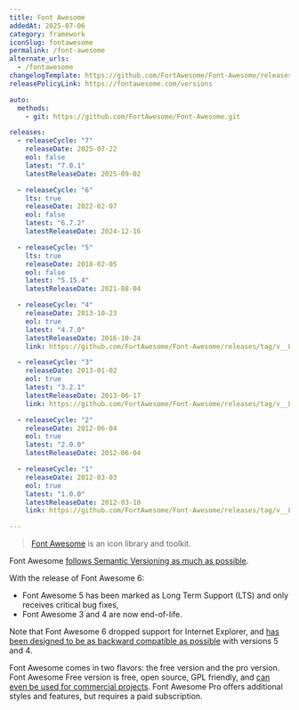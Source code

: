 ```yaml
---
title: Font Awesome
addedAt: 2025-07-06
category: framework
iconSlug: fontawesome
permalink: /font-awesome
alternate_urls:
  - /fontawesome
changelogTemplate: https://github.com/FortAwesome/Font-Awesome/releases/tag/__LATEST__
releasePolicyLink: https://fontawesome.com/versions

auto:
  methods:
    - git: https://github.com/FortAwesome/Font-Awesome.git

releases:
  - releaseCycle: "7"
    releaseDate: 2025-07-22
    eol: false
    latest: "7.0.1"
    latestReleaseDate: 2025-09-02

  - releaseCycle: "6"
    lts: true
    releaseDate: 2022-02-07
    eol: false
    latest: "6.7.2"
    latestReleaseDate: 2024-12-16

  - releaseCycle: "5"
    lts: true
    releaseDate: 2018-02-05
    eol: false
    latest: "5.15.4"
    latestReleaseDate: 2021-08-04

  - releaseCycle: "4"
    releaseDate: 2013-10-23
    eol: true
    latest: "4.7.0"
    latestReleaseDate: 2016-10-24
    link: https://github.com/FortAwesome/Font-Awesome/releases/tag/v__LATEST__

  - releaseCycle: "3"
    releaseDate: 2013-01-02
    eol: true
    latest: "3.2.1"
    latestReleaseDate: 2013-06-17
    link: https://github.com/FortAwesome/Font-Awesome/releases/tag/v__LATEST__

  - releaseCycle: "2"
    releaseDate: 2012-06-04
    eol: true
    latest: "2.0.0"
    latestReleaseDate: 2012-06-04

  - releaseCycle: "1"
    releaseDate: 2012-03-03
    eol: true
    latest: "1.0.0"
    latestReleaseDate: 2012-03-10
    link: https://github.com/FortAwesome/Font-Awesome/releases/tag/v__LATEST__

---
```


> [Font Awesome](https://fontawesome.com/) is an icon library and toolkit.

Font Awesome [follows Semantic Versioning as much as possible](https://github.com/FortAwesome/Font-Awesome?tab=readme-ov-file#versioning).

With the release of Font Awesome 6:

- Font Awesome 5 has been marked as Long Term Support (LTS) and only receives critical bug fixes,
- Font Awesome 3 and 4 are now end-of-life.

Note that Font Awesome 6 dropped support for Internet Explorer,
and [has been designed to be as backward compatible as possible](https://docs.fontawesome.com/v6/web/setup/upgrade/whats-changed#backward-compatibility) with versions 5 and 4.

Font Awesome comes in two flavors: the free version and the pro version.
Font Awesome Free version is free, open source, GPL friendly,
and [can even be used for commercial projects](https://github.com/FortAwesome/Font-Awesome?tab=readme-ov-file#license).
Font Awesome Pro offers additional styles and features, but requires a paid subscription.
